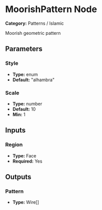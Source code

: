 
# MoorishPattern Node

**Category:** Patterns / Islamic

Moorish geometric pattern

## Parameters


### Style
- **Type:** enum
- **Default:** "alhambra"





### Scale
- **Type:** number
- **Default:** 10
- **Min:** 1




## Inputs


### Region
- **Type:** Face
- **Required:** Yes



## Outputs


### Pattern
- **Type:** Wire[]




